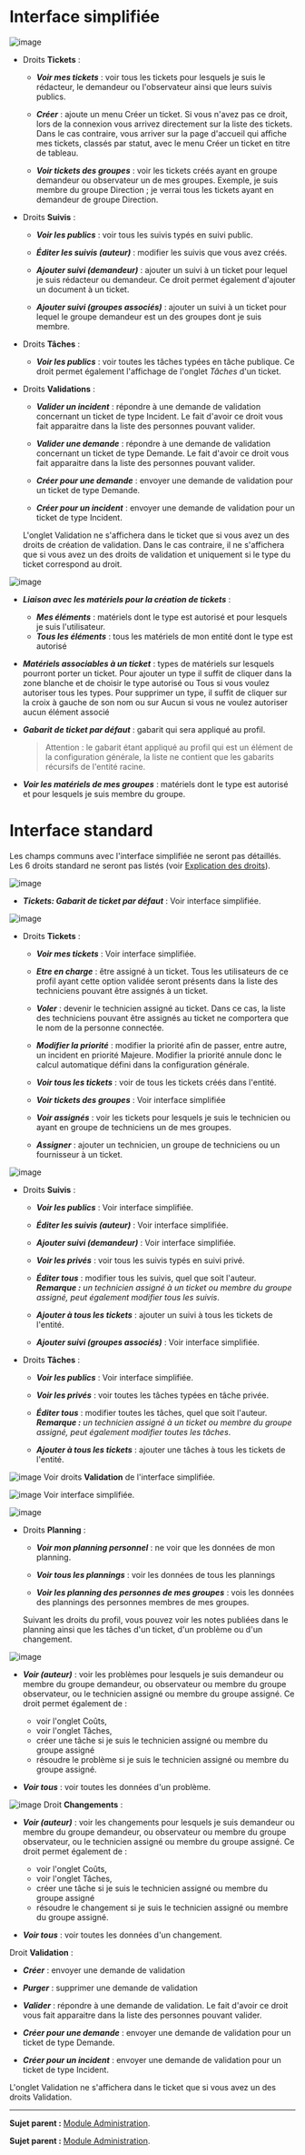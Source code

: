 Interface simplifiée
====================

![image](docs/image/assistancePO.png)

- Droits **Tickets** :

  - ***Voir mes tickets*** : voir tous les tickets pour lesquels je suis le rédacteur, le demandeur ou l'observateur ainsi que leurs suivis publics.  

  - ***Créer*** : ajoute un menu Créer un ticket.
  Si vous n'avez pas ce droit, lors de la connexion vous arrivez directement sur la liste des tickets. Dans le cas contraire, vous arriver sur la page d'accueil qui affiche mes tickets, classés par statut, avec le menu Créer un ticket en titre de tableau.

  - ***Voir tickets des groupes*** : voir les tickets créés ayant en groupe demandeur ou observateur un de mes groupes. Exemple, je suis membre du groupe Direction ; je verrai tous les tickets ayant en demandeur de groupe Direction.

- Droits **Suivis** :

  - ***Voir les publics*** : voir tous les suivis typés en suivi public.

  - ***Éditer les suivis (auteur)*** : modifier les suivis que vous avez créés.

  - ***Ajouter suivi (demandeur)*** : ajouter un suivi à un ticket pour lequel je suis rédacteur ou demandeur. Ce droit permet également d'ajouter un document à un ticket.

  - ***Ajouter suivi (groupes associés)*** : ajouter un suivi à un ticket pour lequel le groupe demandeur est un des groupes dont je suis membre.

- Droits **Tâches** :

  - ***Voir les publics*** : voir toutes les tâches typées en tâche publique.
    Ce droit permet également l'affichage de l'onglet *Tâches* d'un ticket.

- Droits **Validations** :

  - ***Valider un incident*** : répondre à une demande de validation concernant un ticket de type Incident. Le fait d'avoir ce droit vous fait apparaitre dans la liste des personnes pouvant valider.

  - ***Valider une demande*** : répondre à une demande de validation concernant un ticket de type Demande. Le fait d'avoir ce droit vous fait apparaitre dans la liste des personnes pouvant valider.

  - ***Créer pour une demande*** : envoyer une demande de validation pour un ticket de type Demande.

  - ***Créer pour un incident*** : envoyer une demande de validation pour un ticket de type Incident.

  L'onglet Validation ne s'affichera dans le ticket que si vous avez un des droits de création de validation. Dans le cas contraire, il ne s'affichera que si vous avez un des droits de validation et uniquement si le type du ticket correspond au droit.


![image](docs/image/associationsPO.png)

- ***Liaison avec les matériels pour la création de tickets*** : 
  - ***Mes éléments*** : matériels dont le type est autorisé et pour lesquels je suis l'utilisateur.
  - ***Tous les éléments*** : tous les matériels de mon entité dont le type est autorisé

- ***Matériels associables à un ticket*** : types de matériels sur lesquels pourront porter un ticket. 
  Pour ajouter un type il suffit de cliquer dans la zone blanche et de choisir le type autorisé ou Tous si vous voulez autoriser tous les types.
  Pour supprimer un type, il suffit de cliquer sur la croix à gauche de son nom ou sur Aucun si vous ne voulez autoriser aucun élément associé

- ***Gabarit de ticket par défaut*** : gabarit qui sera appliqué au profil.

  >Attention : le gabarit étant appliqué au profil qui est un élément de la configuration générale, la liste ne contient que les gabarits récursifs de l'entité racine.

- ***Voir les matériels de mes groupes*** : matériels dont le type est autorisé et pour lesquels je suis membre du groupe.

Interface standard
==================

Les champs communs avec l'interface simplifiée ne seront pas détaillés.
Les 6 droits standard ne seront pas listés (voir [Explication des droits](index.php?fr/07_Module_Administration/07_Profils/01_Profils.md)).

![image](docs/image/assistance.png)
- ***Tickets: Gabarit de ticket par défaut*** : Voir interface simplifiée.

![image](docs/image/tickets.png)
- Droits **Tickets** :

  - ***Voir mes tickets*** : Voir interface simplifiée.

  - ***Etre en charge*** : être assigné à un ticket. Tous les utilisateurs de ce profil ayant cette option validée seront présents dans la liste des techniciens pouvant être assignés à un ticket.

  - ***Voler*** : devenir le technicien assigné au ticket. Dans ce cas, la liste des techniciens pouvant être assignés au ticket ne comportera que le nom de la personne connectée.

  - ***Modifier la priorité*** : modifier la priorité afin de passer, entre autre, un incident en priorité Majeure. 
    Modifier la priorité annule donc le calcul automatique défini dans la configuration générale.

  - ***Voir tous les tickets*** : voir de tous les tickets créés dans l'entité.

  - ***Voir tickets des groupes*** : Voir interface simplifiée

  - ***Voir assignés*** : voir les tickets pour lesquels je suis le technicien ou ayant en groupe de techniciens un de mes groupes.

  - ***Assigner*** : ajouter un technicien, un groupe de techniciens ou un fournisseur à un ticket.

![image](docs/image/suivisTaches.png)
- Droits **Suivis** : 

  - ***Voir les publics*** : Voir interface simplifiée.
  - ***Éditer les suivis (auteur)*** : Voir interface simplifiée.
  - ***Ajouter suivi (demandeur)*** : Voir interface simplifiée.

  - ***Voir les privés*** : voir tous les suivis typés en suivi privé.

  - ***Éditer tous*** : modifier tous les suivis, quel que soit l'auteur.
    ***Remarque :** un technicien assigné à un ticket ou membre du groupe assigné, peut également modifier tous les suivis*.

  - ***Ajouter à tous les tickets*** : ajouter un suivi à tous les tickets de l'entité.

  - ***Ajouter suivi (groupes associés)*** : Voir interface simplifiée.

- Droits **Tâches** : 

  - ***Voir les publics*** : Voir interface simplifiée.

  - ***Voir les privés*** : voir toutes les tâches typées en tâche privée.

  - ***Éditer tous*** : modifier toutes les tâches, quel que soit l'auteur.
    ***Remarque :** un technicien assigné à un ticket ou membre du groupe assigné, peut également modifier toutes les tâches*.

  - ***Ajouter à tous les tickets*** : ajouter une tâches à tous les tickets de l'entité.

![image](docs/image/validations.png)
Voir droits **Validation** de l'interface simplifiée.

![image](docs/image/associations.png)
Voir interface simplifiée.

![image](docs/image/visibilite.png)

- Droits **Planning** : 

  - ***Voir mon planning personnel*** : ne voir que les données de mon planning.

  - ***Voir tous les plannings*** : voir les données de tous les plannings

  - ***Voir les planning des personnes de mes groupes*** : vois les données des plannings des personnes membres de mes groupes.

  Suivant les droits du profil, vous pouvez voir les notes publiées dans le planning ainsi que les tâches d'un ticket, d'un problème ou d'un changement.


![image](docs/image/problemes.png)

 - ***Voir (auteur)*** : voir les problèmes pour lesquels je suis demandeur ou membre du groupe demandeur, ou observateur ou membre du groupe observateur, ou le technicien assigné ou membre du groupe assigné.
   Ce droit permet également de :
   - voir l'onglet Coûts,
   - voir l'onglet Tâches,
   - créer une tâche si je suis le technicien assigné ou membre du groupe assigné
   - résoudre le problème si je suis le technicien assigné ou membre du groupe assigné.

 - ***Voir tous*** : voir toutes les données d'un problème.


![image](docs/image/changements.png)
Droit **Changements** :

 - ***Voir (auteur)*** : voir les changements pour lesquels je suis demandeur ou membre du groupe demandeur, ou observateur ou membre du groupe observateur, ou le technicien assigné ou membre du groupe assigné.
   Ce droit permet également de :
   - voir l'onglet Coûts,
   - voir l'onglet Tâches,
   - créer une tâche si je suis le technicien assigné ou membre du groupe assigné
   - résoudre le changement si je suis le technicien assigné ou membre du groupe assigné.

 - ***Voir tous*** : voir toutes les données d'un changement.

Droit **Validation** :

  - ***Créer*** : envoyer une demande de validation

  - ***Purger*** : supprimer une demande de validation

  - ***Valider*** : répondre à une demande de validation. Le fait d'avoir ce droit vous fait apparaitre dans la liste des personnes pouvant valider.

  - ***Créer pour une demande*** : envoyer une demande de validation pour un ticket de type Demande.

  - ***Créer pour un incident*** : envoyer une demande de validation pour un ticket de type Incident.

  L'onglet Validation ne s'affichera dans le ticket que si vous avez un des droits Validation.

---------
**Sujet parent :** [Module Administration](index.php?fr/07_Module_Administration/07_Profils/01_Profils.md "La gestion des profils").

**Sujet parent :** [Module Administration](index.php?fr/07_Module_Administration/01_Module_Administration.md "Le module Administration permet d'administrer les utilisateurs, groupes, entités, profils, règles et dictionnaires et offre des outils de maintenance de l'application").